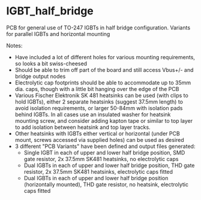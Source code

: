 # IGBT_half_bridge
PCB for general use of TO-247 IGBTs in half bridge configuration. Variants for parallel IGBTs and horizontal mounting

Notes:
- Have included a lot of different holes for various mounting requirements, so looks a bit swiss-cheesed
- Should be able to trim off part of the board and still access Vbus+/- and bridge output nodes
- Electrolytic cap footprints should be able to accommodate up to 35mm dia. caps, though with a little bit hanging over the edge of the PCB
- Various Fischer Elektronik SK 481 heatsinks can be used (with clips to hold IGBTs), either 2 separate heatsinks (suggest 37.5mm length) to avoid isolation requirements, or larger 50-84mm with isolation pads behind IGBTs. In all cases use an insulated washer for heatsink mounting screw, and consider adding kapton tape or similar to top layer to add isolation between heatsink and top layer tracks.
- Other heatsinks with IGBTs either vertical or horizontal (under PCB mount, screws accessed via supplied holes) can be used as desired 
- 3 different "PCB Variants" have been defined and output files generated:
  - Single IGBT in each of upper and lower half bridge position, SMD gate resistor, 2x 37.5mm SK481 heatsinks, no electrolytic caps
  - Dual IGBTs in each of upper and lower half bridge position, THD gate resistor, 2x 37.5mm SK481 heatsinks, electrolytic caps fitted
  - Dual IGBTs in each of upper and lower half bridge position (horizontally mounted), THD gate resistor, no heatsink, electrolytic caps fitted
